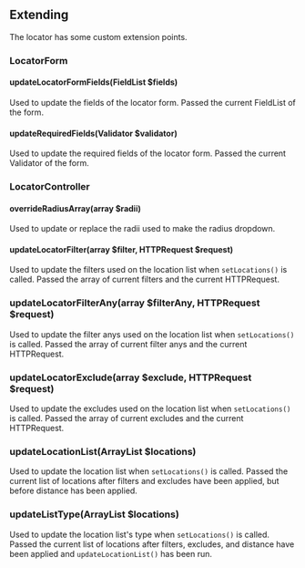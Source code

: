 ## Extending
The locator has some custom extension points.

### LocatorForm
#### updateLocatorFormFields(FieldList $fields)
Used to update the fields of the locator form.
Passed the current FieldList of the form.

#### updateRequiredFields(Validator $validator)
Used to update the required fields of the locator form.
Passed the current Validator of the form.

### LocatorController
#### overrideRadiusArray(array $radii)
Used to update or replace the radii used to make the radius dropdown.

#### updateLocatorFilter(array $filter, HTTPRequest $request)
Used to update the filters used on the location list when `setLocations()` is called.
Passed the array of current filters and the current HTTPRequest.

### updateLocatorFilterAny(array $filterAny, HTTPRequest $request)
Used to update the filter anys used on the location list when `setLocations()` is called.
Passed the array of current filter anys and the current HTTPRequest.

### updateLocatorExclude(array $exclude, HTTPRequest $request)
Used to update the excludes used on the location list when `setLocations()` is called.
Passed the array of current excludes and the current HTTPRequest.

### updateLocationList(ArrayList $locations)
Used to update the location list when `setLocations()` is called.
Passed the current list of locations after filters and excludes have been applied, but before distance has been applied.

### updateListType(ArrayList $locations)
Used to update the location list's type when `setLocations()` is called.
Passed the current list of locations after filters, excludes, and distance have been applied and `updateLocationList()` has been run.
